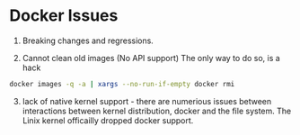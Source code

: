 # Docker Issues

1. Breaking changes and regressions.

2. Cannot clean old images (No API support)
The only way to do so, is a hack
```bash
docker images -q -a | xargs --no-run-if-empty docker rmi
```

3. lack of native kernel support - there are numerious issues between interactions between kernel distribution, docker and the file system.
The Linix kernel officailly dropped docker support.


[](https://thehftguy.wordpress.com/)
